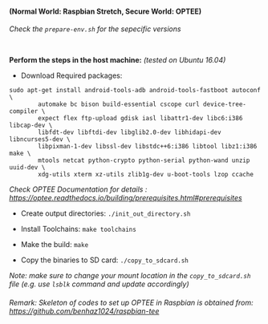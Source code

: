 
#### (Normal World: Raspbian Stretch, Secure World: OPTEE)
_Check the `prepare-env.sh` for the sepecific versions_      

<br>

**Perform the steps in the host machine:**
_(tested on Ubuntu 16.04)_


* Download Required packages:



```
sudo apt-get install android-tools-adb android-tools-fastboot autoconf \
        automake bc bison build-essential cscope curl device-tree-compiler \
        expect flex ftp-upload gdisk iasl libattr1-dev libc6:i386 libcap-dev \
        libfdt-dev libftdi-dev libglib2.0-dev libhidapi-dev libncurses5-dev \
        libpixman-1-dev libssl-dev libstdc++6:i386 libtool libz1:i386 make \
        mtools netcat python-crypto python-serial python-wand unzip uuid-dev \
        xdg-utils xterm xz-utils zlib1g-dev u-boot-tools lzop ccache       
 ```
 _Check OPTEE Documentation for details : https://optee.readthedocs.io/building/prerequisites.html#prerequisites_

* Create output directories: `./init_out_directory.sh`

* Install Toolchains: `make toolchains`

* Make the build: `make`

* Copy the binaries to SD card: `./copy_to_sdcard.sh`

_Note: make sure to change your mount location in the `copy_to_sdcard.sh` file (e.g. use `lsblk` command and update accordingly)_

###### Remark: Skeleton of codes to set up OPTEE in Raspbian is obtained from: https://github.com/benhaz1024/raspbian-tee
